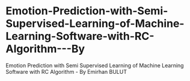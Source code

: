 # Emotion-Prediction-with-Semi-Supervised-Learning-of-Machine-Learning-Software-with-RC-Algorithm---By
Emotion Prediction with Semi Supervised Learning of Machine Learning Software with RC Algorithm - By Emirhan BULUT
